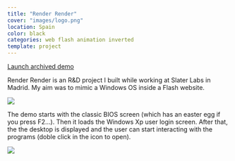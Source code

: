 ```yaml
---
title: "Render Render"
cover: "images/logo.png"
location: Spain
color: black
categories: web flash animation inverted
template: project
---
```


<p class="align-center">
<a class="btn" role="button" href="http://work.joanmira.com/webs/renderrender/" target="_blank">Launch archived demo</a></p>

Render Render is an R&D project I built while working at Slater Labs in Madrid. My aim was to mimic a Windows OS inside a Flash website.

![](/work/render-render/images/1.png)

The demo starts with the classic BIOS screen (which has an easter egg if you press F2...). Then it loads the Windows Xp user login screen. After that, the the desktop is displayed and the user can start interacting with the programs (doble click in the icon to open).

![](/work/render-render/images/2.jpg)
